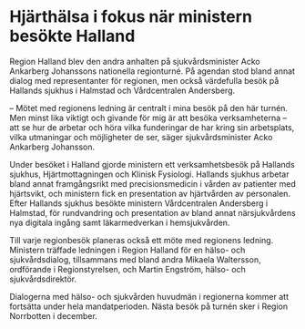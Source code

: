 # Hjärthälsa i fokus när ministern besökte Halland

Region Halland blev den andra anhalten på sjukvårdsminister Acko Ankarberg Johanssons nationella regionturné. På agendan stod bland annat dialog med representanter för regionen, men också värdefulla besök på Hallands sjukhus i Halmstad och Vårdcentralen Andersberg.

– Mötet med regionens ledning är centralt i mina besök på den här turnén. Men minst lika viktigt och givande för mig är att besöka verksamheterna – att se hur de arbetar och höra vilka funderingar de har kring sin arbetsplats, vilka utmaningar och möjligheter de ser, säger sjukvårdsminister Acko Ankarberg Johansson.

Under besöket i Halland gjorde ministern ett verksamhetsbesök på Hallands sjukhus, Hjärtmottagningen och Klinisk Fysiologi. Hallands sjukhus arbetar bland annat framgångsrikt med precisionsmedicin i vården av patienter med hjärtsvikt, och ministern fick en presentation av hjärtvården av personalen. Efter Hallands sjukhus besökte ministern Vårdcentralen Andersberg i Halmstad, för rundvandring och presentation av bland annat närsjukvårdens nya digitala ingång samt läkarmedverkan i hemsjukvården.

Till varje regionbesök planeras också ett möte med regionens ledning. Ministern träffade ledningen i Region Halland för en hälso- och sjukvårdsdialog, tillsammans med bland andra Mikaela Waltersson, ordförande i Regionstyrelsen, och Martin Engström, hälso- och sjukvårdsdirektör.

Dialogerna med hälso- och sjukvården huvudmän i regionerna kommer att fortsätta under hela mandatperioden. Nästa besök på turnén sker i Region Norrbotten i december.
